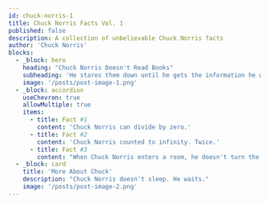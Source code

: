 ```yaml
---
id: chuck-norris-1
title: Chuck Norris Facts Vol. 1
published: false
description: A collection of unbelievable Chuck Norris facts
author: 'Chuck Norris'
blocks:
  - _block: hero
    heading: "Chuck Norris Doesn't Read Books"
    subheading: 'He stares them down until he gets the information he wants'
    image: '/posts/post-image-1.png'
  - _block: accordion
    useChevron: true
    allowMultiple: true
    items:
      - title: Fact #1
        content: 'Chuck Norris can divide by zero.'
      - title: Fact #2
        content: 'Chuck Norris counted to infinity. Twice.'
      - title: Fact #3
        content: "When Chuck Norris enters a room, he doesn't turn the lights on, he turns the dark off."
  - _block: card
    title: 'More About Chuck'
    description: "Chuck Norris doesn't sleep. He waits."
    image: '/posts/post-image-2.png'
---
```

